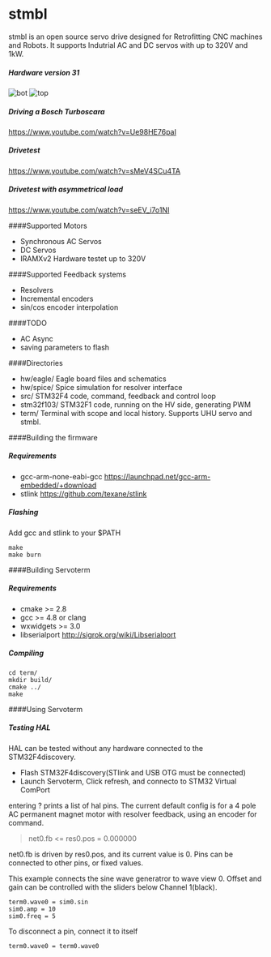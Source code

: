 stmbl
=====
stmbl is an open source servo drive designed for Retrofitting CNC machines and Robots. It supports Indutrial AC and DC servos with up to 320V and 1kW. 
##### Hardware version 31
![bot](http://rene-dev.github.io/iramx31bot.jpg)
![top](http://rene-dev.github.io/iramx31top.jpg)

##### Driving a Bosch Turboscara
https://www.youtube.com/watch?v=Ue98HE76paI
##### Drivetest
https://www.youtube.com/watch?v=sMeV4SCu4TA
##### Drivetest with asymmetrical load
https://www.youtube.com/watch?v=seEV_i7o1NI

####Supported Motors
* Synchronous AC Servos
* DC Servos
* IRAMXv2 Hardware testet up to 320V

####Supported Feedback systems
* Resolvers
* Incremental encoders
* sin/cos encoder interpolation

####TODO
* AC Async
* saving parameters to flash

####Directories
* hw/eagle/ Eagle board files and schematics
* hw/spice/ Spice simulation for resolver interface
* src/ STM32F4 code, command, feedback and control loop
* stm32f103/ STM32F1 code, running on the HV side, generating PWM
* term/ Terminal with scope and local history. Supports UHU servo and stmbl.


####Building the firmware
##### Requirements
* gcc-arm-none-eabi-gcc https://launchpad.net/gcc-arm-embedded/+download
* stlink https://github.com/texane/stlink

##### Flashing
Add gcc and stlink to your $PATH

    make
    make burn

####Building Servoterm
##### Requirements
* cmake >= 2.8
* gcc >= 4.8 or clang
* wxwidgets >= 3.0
* libserialport http://sigrok.org/wiki/Libserialport

##### Compiling

    cd term/
    mkdir build/
    cmake ../
    make

####Using Servoterm
##### Testing HAL
HAL can be tested without any hardware connected to the STM32F4discovery.
* Flash STM32F4discovery(STlink and USB OTG must be connected)
* Launch Servoterm, Click refresh, and connecto to STM32 Virtual ComPort

entering ? prints a list of hal pins.
The current default config is for a 4 pole AC permanent magnet motor with resolver feedback, using an encoder for command. 

> net0.fb <= res0.pos = 0.000000

net0.fb is driven by res0.pos, and its current value is 0. Pins can be connected to other pins, or fixed values.

This example connects the sine wave generatror to wave view 0.
Offset and gain can be controlled with the sliders below Channel 1(black).
```
term0.wave0 = sim0.sin
sim0.amp = 10
sim0.freq = 5
```
To disconnect a pin, connect it to itself
```
term0.wave0 = term0.wave0
```
